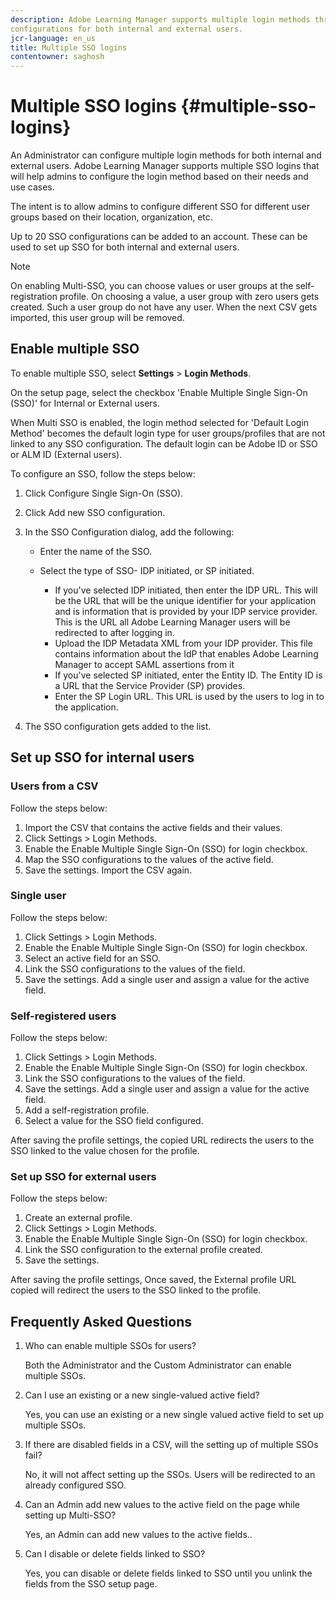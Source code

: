 ```yaml
---
description: Adobe Learning Manager supports multiple login methods through multiple SSO
configurations for both internal and external users.
jcr-language: en_us
title: Multiple SSO logins
contentowner: saghosh
---
```



# Multiple SSO logins {#multiple-sso-logins}

An Administrator can configure multiple login methods for both internal and external users. Adobe Learning Manager supports multiple SSO logins that will help admins to configure the login method based on their needs and use cases.

The intent is to allow admins to configure different SSO for different user groups based on their location, organization, etc.

Up to 20 SSO configurations can be added to an account. These can be used to set up SSO for both internal and external users.

>[!NOTE]
>
>On enabling Multi-SSO, you can choose values or user groups at the self-registration profile. On choosing a value, a user group with zero users gets created. Such a user group do not have any user. When the next CSV gets imported, this user group will be removed.

## Enable multiple SSO

To enable multiple SSO, select **Settings** > **Login Methods**.

On the setup page, select the checkbox 'Enable Multiple Single Sign-On (SSO)' for Internal or External users.

When Multi SSO is enabled, the login method selected for 'Default Login Method' becomes the default login type for user groups/profiles that are not linked to any SSO configuration. The default login can be Adobe ID or SSO or ALM ID (External users).

To configure an SSO, follow the steps below: 

1. Click Configure Single Sign-On (SSO).   
1. Click Add new SSO configuration.   
1. In the SSO Configuration dialog, add the following:

   * Enter the name of the SSO.
   * Select the type of SSO- IDP initiated, or SP initiated.

      * If you've selected IDP initiated, then enter the IDP URL. This will be the URL that will be the unique identifier for your application and is information that is provided by your IDP service provider. This is the URL all Adobe Learning Manager users will be redirected to after logging in.  
      * Upload the IDP Metadata XML from your IDP provider. This file contains information about the IdP that enables Adobe Learning Manager to accept SAML assertions from it
      * If you've selected SP initiated, enter the Entity ID. The Entity ID is a URL that the Service Provider (SP) provides.
      * Enter the SP Login URL. This URL is used by the users to log in to the application.

1. The SSO configuration gets added to the list. 

## Set up SSO for internal users

### Users from a CSV

Follow the steps below:

1. Import the CSV that contains the active fields and their values.  
1. Click Settings > Login Methods.  
1. Enable the Enable Multiple Single Sign-On (SSO) for login checkbox.  
1. Map the SSO configurations to the values of the active field.  
1. Save the settings. Import the CSV again.

### Single user

Follow the steps below:

1. Click Settings > Login Methods.   
1. Enable the Enable Multiple Single Sign-On (SSO) for login checkbox.   
1. Select an active field for an SSO.   
1. Link the SSO configurations to the values of the field.   
1. Save the settings. Add a single user and assign a value for the active field.

### Self-registered users

Follow the steps below:

1. Click Settings > Login Methods.   
1. Enable the Enable Multiple Single Sign-On (SSO) for login checkbox.   
1. Link the SSO configurations to the values of the field.   
1. Save the settings. Add a single user and assign a value for the active field.  
1. Add a self-registration profile.   
1. Select a value for the SSO field configured.

After saving the profile settings,  the copied URL redirects the users to the SSO linked to the value chosen for the profile.

### Set up SSO for external users

Follow the steps below:

1. Create an external profile.  
1. Click Settings > Login Methods.  
1. Enable the Enable Multiple Single Sign-On (SSO) for login checkbox.  
1. Link the SSO configuration to the external profile created.  
1. Save the settings.

After saving the profile settings, Once saved, the External profile URL copied will redirect the users to the SSO linked to the profile.

## Frequently Asked Questions

1. Who can enable multiple SSOs for users?

   Both the Administrator and the Custom Administrator can enable multiple SSOs.

1. Can I use an existing or a new single-valued active field?

   Yes, you can use an existing or a new single valued active field to set up multiple SSOs.

1. If there are disabled fields in a CSV, will the setting up of multiple SSOs fail?

   No, it will not affect setting up the SSOs. Users will be redirected to an already configured SSO.

1. Can an Admin add new values to the active field on the page while setting up Multi-SSO?

   Yes, an Admin can add new values to the active fields..

1. Can I disable or delete fields linked to SSO?

   Yes, you can disable or delete fields linked to SSO until you unlink the fields from the SSO setup page.
